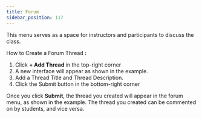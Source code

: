 ```yaml
---
title: Forum
sidebar_position: 117
---
```

This menu serves as a space for instructors and participants to discuss the class. 

How to Create a Forum Thread **:**

1. Click **+ Add Thread** in the top-right corner
2. A new interface will appear as shown in the example.
3. Add a Thread Title and Thread Description.
4. Click the Submit button in the bottom-right corner

Once you click **Submit**, the thread you created will appear in the forum menu, as shown in the example. The thread you created can be commented on by students, and vice versa.
